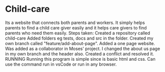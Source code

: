 # Child-care
Its a website that connects both parents and workers. It simply helps parents to find a child care giver easily and it helps care givers to find parents who need them easily. 
Steps taken:
Created a repository called child-care
Added folders eg tests, docs and src in the folder.
Created my own branch called "feature/add-about-page". Added a one page website.
Was added as a collaborator in Moses' project. I changed the about us page in my own branch and the header also. Created a conflict and resolved it.
RUNNING
Running this program is simple since is basic html and css. Can use the command run in vsCode or run in any browser.
